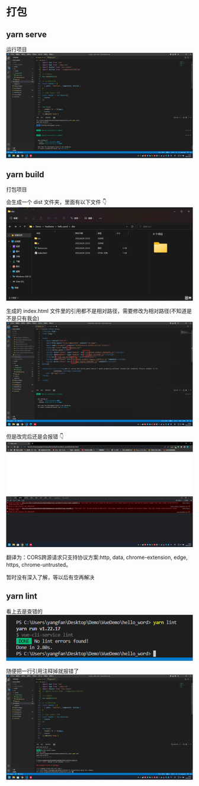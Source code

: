 # 打包


## yarn serve
运行项目
![](./imgs/2022-04-26-vue-Router.png)

## yarn build

打包项目

会生成一个 dist 文件夹，里面有以下文件 👇   
![](./imgs/2022-04-26-build.png)

生成的 index.html 文件里的引用都不是相对路径，需要修改为相对路径(不知道是不是只有我会)  
![](./imgs/2022-04-26-build-1.png)  

但是改完后还是会报错 👇  
![](./imgs/2022-04-26-build-2.png)

翻译为：CORS跨源请求只支持协议方案:http, data, chrome-extension, edge, https, chrome-untrusted。  

暂时没有深入了解，等以后有空再解决
## yarn lint
看上去是查错的  
![](./imgs/2022-04-26-lint.png)  

随便把一行引用注释掉就报错了  
![](./imgs/2022-04-26-lint-1.png)  





